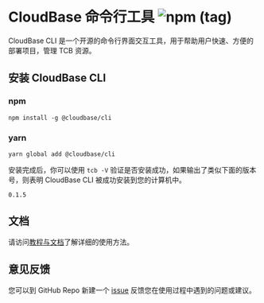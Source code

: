 # CloudBase 命令行工具 ![npm (tag)](https://img.shields.io/npm/v/@cloudbase/cli)

CloudBase CLI 是一个开源的命令行界面交互工具，用于帮助用户快速、方便的部署项目，管理 TCB 资源。

## 安装 CloudBase CLI

### npm

```shell
npm install -g @cloudbase/cli
```

### yarn

```shell
yarn global add @cloudbase/cli
```

安装完成后，你可以使用 `tcb -V` 验证是否安装成功，如果输出了类似下面的版本号，则表明 CloudBase CLI 被成功安装到您的计算机中。

```text
0.1.5
```

## 文档

请访问[教程与文档](https://tencentcloudbase.github.io/2019-09-03-cli/)了解详细的使用方法。

## 意见反馈

您可以到 GitHub Repo 新建一个 [issue](https://github.com/TencentCloudBase/cloud-base-cli/issues) 反馈您在使用过程中遇到的问题或建议。